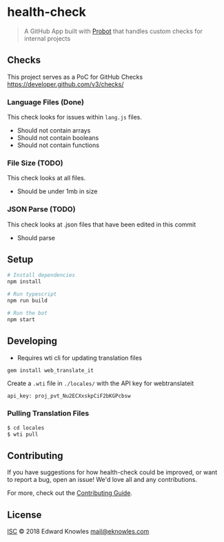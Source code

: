 # health-check

> A GitHub App built with [Probot](https://github.com/probot/probot) that handles custom checks for internal projects

## Checks

This project serves as a PoC for GitHub Checks https://developer.github.com/v3/checks/

### Language Files (Done)

This check looks for issues within `lang.js` files.

- Should not contain arrays
- Should not contain booleans
- Should not contain functions

### File Size (TODO)

This check looks at all files.

- Should be under 1mb in size

### JSON Parse (TODO)

This check looks at .json files that have been edited in this commit

- Should parse

## Setup

```sh
# Install dependencies
npm install

# Run typescript
npm run build

# Run the bot
npm start
```

## Developing

- Requires wti cli for updating translation files

```sh
gem install web_translate_it
```

Create a `.wti` file in `./locales/` with the API key for webtranslateit

```
api_key: proj_pvt_Nu2ECXxskpCiF2bKGPcbsw
```

### Pulling Translation Files

```sh
$ cd locales
$ wti pull
```

## Contributing

If you have suggestions for how health-check could be improved, or want to report a bug, open an issue! We'd love all and any contributions.

For more, check out the [Contributing Guide](CONTRIBUTING.md).

## License

[ISC](LICENSE) © 2018 Edward Knowles <mail@eknowles.com>

